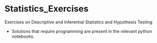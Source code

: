 # Statistics_Exercises
Exercises on Descriptive and Inferential Statistics and Hypothesis Testing

- Solutions that require programming are present in the relevant python notebooks.
